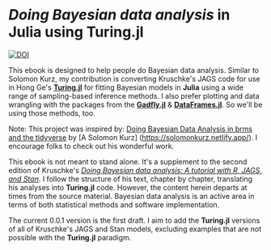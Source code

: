 # *Doing Bayesian data analysis* in Julia using Turing.jl

[![DOI](https://zenodo.org/badge/DOI/10.5281/zenodo.7023740.svg)](https://doi.org/10.5281/zenodo.7023740)

This ebook is designed to help people do Bayesian data analysis. Similar to Solomon Kurz, my contribution is converting Kruschke's JAGS code for use in Hong Ge's [**Turing.jl**](https://github.com/TuringLang/Turing.jl) for fitting Bayesian models in **Julia** using a wide range of sampling-based inference methods. I also prefer plotting and data wrangling with the packages from the [**Gadfly.jl**](http://gadflyjl.org/stable/) & [**DataFrames.jl**](https://dataframes.juliadata.org/stable/). So we'll be using those methods, too. 

Note: This project was inspired by: [Doing Bayesian Data Analysis in brms and the tidyverse](https://bookdown.org/content/3686/) by [A Solomon Kurz] (https://solomonkurz.netlify.app/). I encourage folks to check out his wonderful work. 

This ebook is not meant to stand alone. It's a supplement to the second edition of Kruschke's [*Doing Bayesian data analysis: A tutorial with R, JAGS, and Stan*](https://sites.google.com/site/doingbayesiandataanalysis/). I follow the structure of his text, chapter by chapter, translating his analyses into **Turing.jl** code. However, the content herein departs at times from the source material. Bayesian data analysis is an active area in terms of both statistical methods and software implementation.

The current 0.0.1 version is the first draft. I aim to add the **Turing.jl** versions of all of Kruschke's JAGS and Stan models, excluding examples that are not possible with the **Turing.jl** paradigm. 

